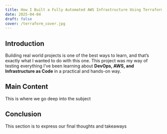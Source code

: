 ```yaml
---
title: How I Built a Fully Automated AWS Infrastructure Using Terraform
date: 2025-04-04
draft: false
cover: /terraform_cover.jpg
---
```

## Introduction
Building real world projects is one of the best ways to learn, and that’s exactly what I wanted to do with this one. This project was my way of testing everything I’ve been learning about **DevOps, AWS, and Infrastructure as Code** in a practical and hands-on way.




## Main Content
This is where we go deep into the subject

## Conclusion
This section is to express our final thoughts and takeaways